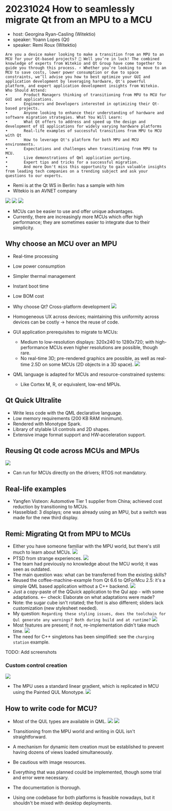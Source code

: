 # 20231024 How to seamlessly migrate Qt from an MPU to a MCU

* host: Georgina Ryan-Casling (Witektio)
* speaker: Yoann Lopes (Qt)
* speaker: Remi Roux (Witektio)

```
Are you a device maker looking to make a transition from an MPU to an MCU for your Qt-based projects? 🤔 Well you’re in luck! The combined knowledge of experts from Witekio and Qt Group have come together to guide you through this process. ⚡ Whether you’re looking to move to an MCU to save costs, lower power consumption or due to space constraints, we’ll advise you how to best optimize your GUI and application development by leveraging hardware, Qt's powerful platform, and expert application development insights from Witekio. Who Should Attend:
•       Product Managers thinking of transitioning from MPU to MCU for GUI and applications.
•       Engineers and Developers interested in optimizing their Qt-based projects.
•       Anyone looking to enhance their understanding of hardware and software migration strategies. What You Will Learn:
•       What Qt offers to address and speed up the design and development of UI applications for widely varying hardware platforms
•       Real-life examples of successful transitions from MPU to MCU with Qt
•       How to leverage Qt's platform for both MPU and MCU environments.
•       Expectations and challenges when transitioning from MPU to MCU.
•       Live demonstrations of Qml application porting.
•       Expert tips and tricks for a successful migration.
•       And more Don't miss this opportunity to gain valuable insights from leading tech companies on a trending subject and ask your questions to our experts.
```

* Remi is at the Qt WS in Berlin: has a sample with him
* Witekio is an AVNET company

![](img00.png)
![](img01.png)
![](img02.png)
* MCUs can be easier to use and offer unique advantages.
* Currently, there are increasingly more MCUs which offer high performance; they are sometimes easier to integrate due to their simplicity.

## Why choose an MCU over an MPU
* Real-time processing
* Low power consumption
* Simpler thermal management
* Instant boot time
* Low BOM cost

* Why choose Qt? Cross-platform development
![](img03.png)
* Homogeneous UX across devices; maintaining this uniformity across devices can be costly -> hence the reuse of code.
* GUI application prerequisites to migrate to MCUs:
  * Medium to low-resolution displays: 320x240 to 1280x720; with high-performance MCUs even higher resolutions are possible, though rare.
  * No real-time 3D; pre-rendered graphics are possible, as well as real-time 2.5D on some MCUs (2D objects in a 3D space).
![](img04.png)
* QML language is adapted for MCUs and resource-constrained systems:
  * Like Cortex M, R, or equivalent, low-end MPUs.

## Qt Quick Ultralite
* Write less code with the QML declarative language.
* Low memory requirements (200 KB RAM minimum).
* Rendered with Monotype Spark.
* Library of stylable UI controls and 2D shapes.
* Extensive image format support and HW-acceleration support.

## Reusing Qt code across MCUs and MPUs
![](img05.png)
* Can run for MCUs directly on the drivers; RTOS not mandatory.

## Real-life examples
* Yangfen Visteon: Automotive Tier 1 supplier from China; achieved cost reduction by transitioning to MCUs.
* Hasselblad: 3 displays; one was already using an MPU, but a switch was made for the new third display.

## Remi: Migrating Qt from MPU to MCUs
* Either you have someone familiar with the MPU world, but there's still much to learn about MCUs.
![](img06.png)
* PTSD from strange experiences.
![](img07.png)
* The team had previously no knowledge about the MCU world; it was seen as outdated.
* The main question was: what can be transferred from the existing skills?
* Reused the coffee-machine-example from Qt 6.6 to QtForMcu 2.5: it's a simple QML based application without a C++ backend.
![](img08.png)
* Just a copy-paste of the QQuick application to the Qul app - with some adaptations. <-- check: Elaborate on what adaptations were made?
* Note: the sugar cube isn't rotated; the font is also different; sliders lack customization (new stylesheet needed).
* My question: `Regarding these styling issues, does the toolchain for Qul generate any warnings? Both during build and at runtime?`
![](img09.png)
* Most features are present; if not, re-implementation didn't take much time.
![](img10.png)
* The need for C++ singletons has been simplified: see the `charging station` example.

TODO: Add screenshots

### Custom control creation
![](img20?.png)
* The MPU uses a standard linear gradient, which is replicated in MCU using the Painted QUL Monotype.
![](img21?.png)

## How to write code for MCU?
* Most of the QUL types are available in QML.
![](img22?.png)
![](img23?.png)
* Transitioning from the MPU world and writing in QUL isn't straightforward.
* A mechanism for dynamic item creation must be established to prevent having dozens of views loaded simultaneously.
* Be cautious with image resources.
* Everything that was planned could be implemented, though some trial and error were necessary.
* The documentation is thorough.

* Using one codebase for both platforms is feasible nowadays, but it shouldn't be mixed with desktop deployments.
